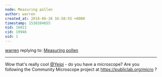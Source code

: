 ```yaml
---
node: Measuring pollen
author: warren
created_at: 2018-06-28 16:50:55 +0000
timestamp: 1530204655
nid: 16021
cid: 19946
uid: 1
---
```




[warren](../profile/warren) replying to: [Measuring pollen](../notes/Yeipi/03-26-2018/measuring-pollen)

----
Wow that's really cool [@Yeipi](/profile/Yeipi) - do you have a microscope? Are you following the Community Microscope project at https://publiclab.org/micro ?